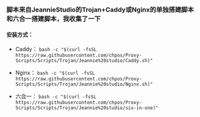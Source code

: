 
### 脚本来自JeannieStudio的Trojan+Caddy或Nginx的单独搭建脚本和六合一搭建脚本，我收集了一下

#### 安装方式：

* Caddy：   `bash -c "$(curl -fsSL https://raw.githubusercontent.com/chpos/Proxy-Scripts/Scripts/Trojan/Jeannie%20studio/Caddy.sh)"`

- Nginx：     `bash -c "$(curl -fsSL https://raw.githubusercontent.com/chpos/Proxy-Scripts/Scripts/Trojan/Jeannie%20studio/Nginx.sh)"`

* 六合一：   `bash -c "$(curl -fsSL https://raw.githubusercontent.com/chpos/Proxy-Scripts/Scripts/Trojan/Jeannie%20studio/six-in-one)"`
